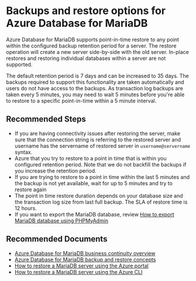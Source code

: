 <properties
    pageTitle="Backups and restore options for Azure Database for MariaDB"
    description="Backups and restore options for Azure Database for MariaDB"
    service="microsoft.dbformariadb"
    resource="servers"
    authors="jan-eng"
    ms.author="janeng"
    displayOrder="140"
    selfHelpType="generic"
    supportTopicIds="32640145"
    resourceTags="servers, databases"
    productPesIds="16617"
    cloudEnvironments="public, Fairfax"
    articleId="b6c2dae7-fade-4ab5-a4cb-d333f5554cf0"
	ownershipId="AzureData_AzureDatabaseforMariaDB"
/>

# Backups and restore options for Azure Database for MariaDB

Azure Database for MariaDB supports point-in-time restore to any point within the configured backup retention period for a server. The restore operation will create a new server side-by-side with the old server. In-place restores and restoring individual databases within a server are not supported.

The default retention period is 7 days and can be increased to 35 days. The backups required to support this functionality are taken automatically and users do not have access to the backups. As transaction log backups are taken every 5 minutes, you may need to wait 5 minutes before you're able to restore to a specific point-in-time within a 5 minute interval.

## **Recommended Steps**

* If you are having connectivity issues after restoring the server, make sure that the connection string is referring to the restored server and username has the servername of restored server in `username@servername` syntax.
* Azure that you try to restore to a point in time that is within you configured retention period. Note that we do not backfill the backups if you increase the retention period.
* If you are trying to restore to a point in time within the last 5 minutes and the backup is not yet available, wait for up to 5 minutes and try to restore again
* The point in time restore duration depends on your database size and the transaction log size from last full backup. The SLA of restore time is 12 hours.
* If you want to export the MariaDB database, review [How to export MariaDB database using PHPMyAdmin](https://docs.microsoft.com/azure/mariadb/howto-migrate-dump-restore#export-using-phpmyadmin)

## **Recommended Documents**

* [Azure Database for MariaDB business continuity overview](https://docs.microsoft.com/azure/mariadb/concepts-business-continuity)<br>
* [Azure Database for MariaDB backup and restore concepts](https://docs.microsoft.com/azure/mariadb/concepts-backup)<br>
* [How to restore a MariaDB server using the Azure portal](https://docs.microsoft.com/azure/mariadb/howto-restore-server-portal)<br>
* [How to restore a MariaDB server using the Azure CLI](https://docs.microsoft.com/azure/mariadb/howto-restore-server-cli)
